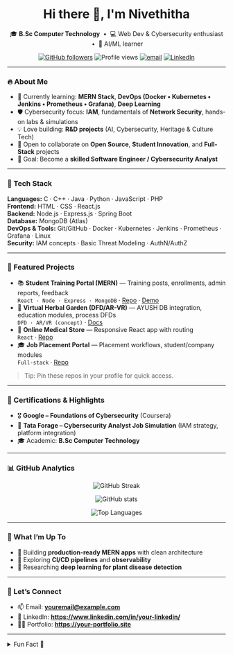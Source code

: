 <!-- Profile README for GitHub -->
<!-- Replace YourGitHubUsername, links, and emails with your details -->

<h1 align="center">Hi there 👋, I'm Nivethitha</h1>
<p align="center">
  🎓 <b>B.Sc Computer Technology</b> &nbsp;•&nbsp;
  💻 Web Dev & Cybersecurity enthusiast &nbsp;•&nbsp;
  🤖 AI/ML learner
</p>

<p align="center">
  <a href="https://github.com/YourGitHubUsername?tab=followers"><img src="https://img.shields.io/github/followers/YourGitHubUsername?label=Follow&style=social" alt="GitHub followers"></a>
  <img src="https://komarev.com/ghpvc/?username=YourGitHubUsername&label=Profile%20Views&color=0e75b6&style=flat" alt="Profile views"/>
  <a href="mailto:youremail@example.com"><img src="https://img.shields.io/badge/Email-youremail@example.com-informational?logo=gmail&logoColor=white" alt="email"></a>
  <a href="https://www.linkedin.com/in/your-linkedin/"><img src="https://img.shields.io/badge/LinkedIn-Connect-blue?logo=linkedin" alt="LinkedIn"></a>
</p>

---

### 🔥 About Me
- 🌱 Currently learning: **MERN Stack**, **DevOps (Docker • Kubernetes • Jenkins • Prometheus • Grafana)**, **Deep Learning**
- 🛡️ Cybersecurity focus: **IAM**, fundamentals of **Network Security**, hands-on labs & simulations
- 💡 Love building: **R&D projects** (AI, Cybersecurity, Heritage & Culture Tech)
- 🤝 Open to collaborate on **Open Source**, **Student Innovation**, and **Full-Stack** projects
- 🎯 Goal: Become a **skilled Software Engineer / Cybersecurity Analyst**

---

### 🧰 Tech Stack
**Languages:** C · C++ · Java · Python · JavaScript · PHP  
**Frontend:** HTML · CSS · React.js  
**Backend:** Node.js · Express.js · Spring Boot  
**Database:** MongoDB (Atlas)  
**DevOps & Tools:** Git/GitHub · Docker · Kubernetes · Jenkins · Prometheus · Grafana · Linux  
**Security:** IAM concepts · Basic Threat Modeling · AuthN/AuthZ

---

### 🚀 Featured Projects
- 📚 **Student Training Portal (MERN)** — Training posts, enrollments, admin reports, feedback  
  `React · Node · Express · MongoDB` · [Repo](https://github.com/YourGitHubUsername/student-training-portal) · [Demo](#)
- 🌿 **Virtual Herbal Garden (DFD/AR-VR)** — AYUSH DB integration, education modules, process DFDs  
  `DFD · AR/VR (concept)` · [Docs](https://github.com/YourGitHubUsername/virtual-herbal-garden)  
- 🛒 **Online Medical Store** — Responsive React app with routing  
  `React` · [Repo](https://github.com/YourGitHubUsername/medical-store)  
- 🎓 **Job Placement Portal** — Placement workflows, student/company modules  
  `Full-stack` · [Repo](https://github.com/YourGitHubUsername/job-placement-portal)

> Tip: Pin these repos in your profile for quick access.

---

### 🧪 Certifications & Highlights
- 🎖️ **Google – Foundations of Cybersecurity** (Coursera)  
- 🏅 **Tata Forage – Cybersecurity Analyst Job Simulation** (IAM strategy, platform integration)
- 🎓 Academic: **B.Sc Computer Technology**

---

### 📊 GitHub Analytics
<p align="center">
  <img src="https://streak-stats.demolab.com?user=YourGitHubUsername&theme=tokyonight&hide_border=true" alt="GitHub Streak"/>
</p>
<p align="center">
  <img src="https://github-readme-stats.vercel.app/api?username=YourGitHubUsername&show_icons=true&hide_border=true&rank_icon=github" alt="GitHub stats"/>
</p>
<p align="center">
  <img src="https://github-readme-stats.vercel.app/api/top-langs/?username=YourGitHubUsername&layout=compact&hide_border=true" alt="Top Languages"/>
</p>

---

### 🧭 What I’m Up To
- 🔭 Building **production-ready MERN apps** with clean architecture
- 🧰 Exploring **CI/CD pipelines** and **observability**
- 🧠 Researching **deep learning for plant disease detection**

---

### 🤝 Let’s Connect
- 📫 Email: **youremail@example.com**  
- 💼 LinkedIn: **https://www.linkedin.com/in/your-linkedin/**  
- 🧑‍💻 Portfolio: **https://your-portfolio.site**  

---

<details>
<summary>Fun Fact 🤫</summary>
I love mixing creativity with tech — from sleek UIs to secure backends — and turning ideas into polished apps!
</details>

<!--
Notes:
1) Create a repo named exactly YourGitHubUsername to show this README on your profile.
2) Replace placeholders with your actual details.
3) Consider pinning your top repos for visibility.
-->
